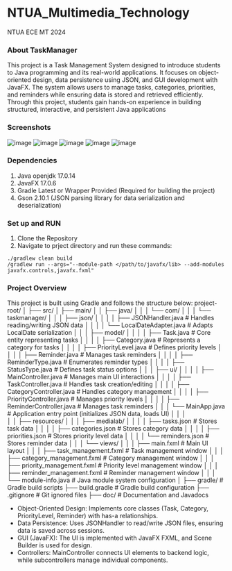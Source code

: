 # NTUA_Multimedia_Technology
NTUA ECE MT 2024

### About TaskManager
This project is a Task Management System designed to introduce students to Java programming and its real-world applications. It focuses on object-oriented design, data persistence using JSON, and GUI development with JavaFX. The system allows users to manage tasks, categories, priorities, and reminders while ensuring data is stored and retrieved efficiently. Through this project, students gain hands-on experience in building structured, interactive, and persistent Java applications

### Screenshots
![image](https://github.com/user-attachments/assets/4232135f-59bd-458c-99a3-aa5eb430ee6d)
![image](https://github.com/user-attachments/assets/9aec682c-b1fc-4700-897f-5b9a34ff32c0)
![image](https://github.com/user-attachments/assets/8ffa3c8e-ed9c-40fc-9730-48e9b9f2e4d9)
![image](https://github.com/user-attachments/assets/a104d4f7-12d4-4d14-99b8-0b1d399c8136)
![image](https://github.com/user-attachments/assets/61432b10-086a-4bac-ae34-77f1bf39238e)

### Dependencies
1. Java openjdk 17.0.14
2. JavaFX 17.0.6
3. Gradle Latest or Wrapper Provided (Required for building the project)
4. Gson 2.10.1  (JSON parsing library for data serialization and deserialization)

### Set up and RUN
1. Clone the Repository
2. Navigate to prject directory and run these commands:
```shell
./gradlew clean build
/gradlew run --args="--module-path </path/to/javafx/lib> --add-modules javafx.controls,javafx.fxml"
```
### Project Overview
This project is built using Gradle and follows the structure below:
project-root/
│
├── src/
│   ├── main/
│   │   ├── java/
│   │   │   └── com/
│   │   │       └── taskmanager/
│   │   │           ├── json/
│   │   │           │   ├── JSONHandler.java   # Handles reading/writing JSON data
│   │   │           │   └── LocalDateAdapter.java  # Adapts LocalDate serialization
│   │   │           ├── model/
│   │   │           │   ├── Task.java           # Core entity representing tasks
│   │   │           │   ├── Category.java       # Represents a category for tasks
│   │   │           │   ├── PriorityLevel.java  # Defines priority levels
│   │   │           │   ├── Reminder.java       # Manages task reminders
│   │   │           │   ├── ReminderType.java   # Enumerates reminder types
│   │   │           │   ├── StatusType.java     # Defines task status options
│   │   │           ├── ui/
│   │   │           │   ├── MainController.java     # Manages main UI interactions
│   │   │           │   ├── TaskController.java     # Handles task creation/editing
│   │   │           │   ├── CategoryController.java # Handles category management
│   │   │           │   ├── PriorityController.java # Manages priority levels
│   │   │           │   ├── ReminderController.java # Manages task reminders
│   │   │           └── MainApp.java  # Application entry point (initializes JSON data, loads UI)
│   │   │   
│   │   ├── resources/
│   │   │   ├── medialab/
│   │   │   │   ├── tasks.json       # Stores task data
│   │   │   │   ├── categories.json  # Stores category data
│   │   │   │   ├── priorities.json  # Stores priority level data
│   │   │   │   └── reminders.json   # Stores reminder data
│   │   │   └── views/
│   │   │       ├── main.fxml               # Main UI layout
│   │   │       ├── task_management.fxml    # Task management window
│   │   │       ├── category_management.fxml # Category management window
│   │   │       ├── priority_management.fxml # Priority level management window
│   │   │       ├── reminder_management.fxml # Reminder management window
│   │
│   └── module-info.java  # Java module system configuration
│
├── gradle/  # Gradle build scripts
├── build.gradle  # Gradle build configuration
├── .gitignore  # Git ignored files
├── doc/  # Documentation and Javadocs

- Object-Oriented Design: Implements core classes (Task, Category, PriorityLevel, Reminder) with has-a relationships.
- Data Persistence: Uses JSONHandler to read/write JSON files, ensuring data is saved across sessions.
- GUI (JavaFX): The UI is implemented with JavaFX FXML, and Scene Builder is used for design.
- Controllers: MainController connects UI elements to backend logic, while subcontrollers manage individual components.
